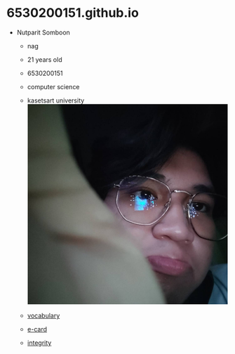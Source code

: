 # 6530200151.github.io
- Nutparit Somboon
  -  nag
  -  21 years old
  -  6530200151
  -  computer science
  -  kasetsart university
 ![me](img001/456662.jpg)

    - [vocabulary](White-box-testing.md)
    - [e-card](e-card.md)
    - [integrity](integrity.md)
